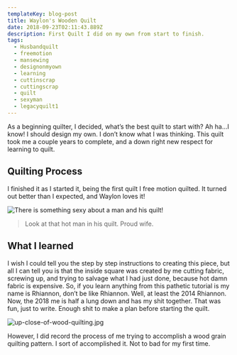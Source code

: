 ```yaml
---
templateKey: blog-post
title: Waylon's Wooden Quilt
date: 2018-09-23T02:11:43.889Z
description: First Quilt I did on my own from start to finish.
tags:
  - Husbandquilt
  - freemotion
  - mansewing
  - designonmyown
  - learning
  - cuttinscrap
  - cuttingscrap
  - quilt
  - sexyman
  - legacyquilt1
---
```

As a beginning quilter, I decided, what’s  the best quilt to start with? Ah ha…I know! I should design my own.  I don’t know what I was thinking. This quilt took me a couple years to complete, and a down right new respect for learning to quilt.

## Quilting Process

 I finished it as I started it, being the first quilt I free motion quilted.   It turned out better than I expected, and Waylon loves it!

![There is something sexy about a man and his quilt!](https://dropper.wayl.one/api/file/dadd10e9-9fd1-4a91-8ee1-89b17b901206.jpg)

> Look at that hot man in his quilt.  Proud wife.

## What I learned

I wish I could tell you the step by step instructions to  creating this piece, but all I can tell you is that the inside square was created by me cutting fabric, screwing up, and trying to salvage what I had just done, because hot damn fabric is expensive.  So, if you learn anything from this pathetic tutorial is my name is Rhiannon, don’t be like Rhiannon.  Well, at least the 2014 Rhiannon.  Now, the 2018 me is half a lung down and has my shit together.  That was fun, just to write.  Enough shit to make a plan before starting the quilt.

![up-close-of-wood-quilting.jpg](https://dropper.wayl.one/api/file/10af5915-aa45-47c0-a2d9-4a9fc5f91df1.jpg)

However, I did record the process of me trying to accomplish a wood grain quilting pattern.  I sort of accomplished it.  Not to bad for my first time.
